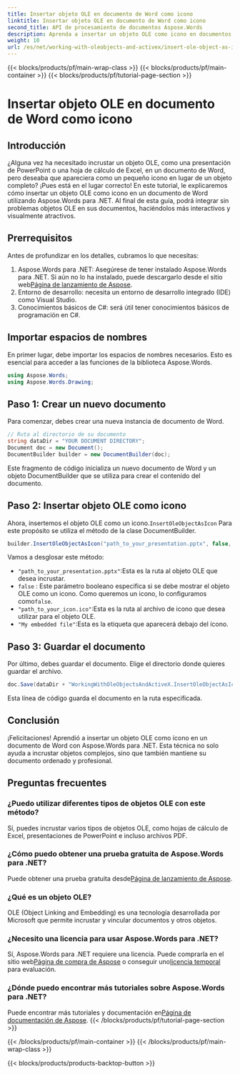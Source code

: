 ```yaml
---
title: Insertar objeto OLE en documento de Word como icono
linktitle: Insertar objeto OLE en documento de Word como icono
second_title: API de procesamiento de documentos Aspose.Words
description: Aprenda a insertar un objeto OLE como icono en documentos de Word con Aspose.Words para .NET. Siga nuestra guía paso a paso para mejorar sus documentos.
weight: 10
url: /es/net/working-with-oleobjects-and-activex/insert-ole-object-as-icon/
---
```


{{< blocks/products/pf/main-wrap-class >}}
{{< blocks/products/pf/main-container >}}
{{< blocks/products/pf/tutorial-page-section >}}

# Insertar objeto OLE en documento de Word como icono

## Introducción

¿Alguna vez ha necesitado incrustar un objeto OLE, como una presentación de PowerPoint o una hoja de cálculo de Excel, en un documento de Word, pero deseaba que apareciera como un pequeño icono en lugar de un objeto completo? ¡Pues está en el lugar correcto! En este tutorial, le explicaremos cómo insertar un objeto OLE como icono en un documento de Word utilizando Aspose.Words para .NET. Al final de esta guía, podrá integrar sin problemas objetos OLE en sus documentos, haciéndolos más interactivos y visualmente atractivos.

## Prerrequisitos

Antes de profundizar en los detalles, cubramos lo que necesitas:

1.  Aspose.Words para .NET: Asegúrese de tener instalado Aspose.Words para .NET. Si aún no lo ha instalado, puede descargarlo desde el sitio web[Página de lanzamiento de Aspose](https://releases.aspose.com/words/net/).
2. Entorno de desarrollo: necesita un entorno de desarrollo integrado (IDE) como Visual Studio.
3. Conocimientos básicos de C#: será útil tener conocimientos básicos de programación en C#.

## Importar espacios de nombres

En primer lugar, debe importar los espacios de nombres necesarios. Esto es esencial para acceder a las funciones de la biblioteca Aspose.Words.

```csharp
using Aspose.Words;
using Aspose.Words.Drawing;
```

## Paso 1: Crear un nuevo documento

Para comenzar, debes crear una nueva instancia de documento de Word.

```csharp
// Ruta al directorio de su documento
string dataDir = "YOUR DOCUMENT DIRECTORY";
Document doc = new Document();
DocumentBuilder builder = new DocumentBuilder(doc);
```

Este fragmento de código inicializa un nuevo documento de Word y un objeto DocumentBuilder que se utiliza para crear el contenido del documento.

## Paso 2: Insertar objeto OLE como icono

 Ahora, insertemos el objeto OLE como un icono.`InsertOleObjectAsIcon` Para este propósito se utiliza el método de la clase DocumentBuilder.

```csharp
builder.InsertOleObjectAsIcon("path_to_your_presentation.pptx", false, "path_to_your_icon.ico", "My embedded file");
```

Vamos a desglosar este método:
- `"path_to_your_presentation.pptx"`:Esta es la ruta al objeto OLE que desea incrustar.
- `false` : Este parámetro booleano especifica si se debe mostrar el objeto OLE como un icono. Como queremos un icono, lo configuramos como`false`.
- `"path_to_your_icon.ico"`:Esta es la ruta al archivo de icono que desea utilizar para el objeto OLE.
- `"My embedded file"`:Esta es la etiqueta que aparecerá debajo del ícono.

## Paso 3: Guardar el documento

Por último, debes guardar el documento. Elige el directorio donde quieres guardar el archivo.

```csharp
doc.Save(dataDir + "WorkingWithOleObjectsAndActiveX.InsertOleObjectAsIcon.docx");
```

Esta línea de código guarda el documento en la ruta especificada.

## Conclusión

¡Felicitaciones! Aprendió a insertar un objeto OLE como ícono en un documento de Word con Aspose.Words para .NET. Esta técnica no solo ayuda a incrustar objetos complejos, sino que también mantiene su documento ordenado y profesional.

## Preguntas frecuentes

### ¿Puedo utilizar diferentes tipos de objetos OLE con este método?

Sí, puedes incrustar varios tipos de objetos OLE, como hojas de cálculo de Excel, presentaciones de PowerPoint e incluso archivos PDF.

### ¿Cómo puedo obtener una prueba gratuita de Aspose.Words para .NET?

 Puede obtener una prueba gratuita desde[Página de lanzamiento de Aspose](https://releases.aspose.com/).

### ¿Qué es un objeto OLE?

OLE (Object Linking and Embedding) es una tecnología desarrollada por Microsoft que permite incrustar y vincular documentos y otros objetos.

### ¿Necesito una licencia para usar Aspose.Words para .NET?

 Sí, Aspose.Words para .NET requiere una licencia. Puede comprarla en el sitio web[Página de compra de Aspose](https://purchase.aspose.com/buy) o conseguir uno[licencia temporal](https://purchase.aspose.com/temporary-license/) para evaluación.

### ¿Dónde puedo encontrar más tutoriales sobre Aspose.Words para .NET?

 Puede encontrar más tutoriales y documentación en[Página de documentación de Aspose](https://reference.aspose.com/words/net/).
{{< /blocks/products/pf/tutorial-page-section >}}

{{< /blocks/products/pf/main-container >}}
{{< /blocks/products/pf/main-wrap-class >}}

{{< blocks/products/products-backtop-button >}}
